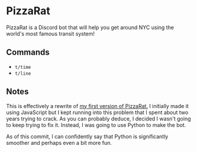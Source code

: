 # PizzaRat
PizzaRat is a Discord bot that will help you get around NYC using the world's most famous transit system!

## Commands
  * `t/time`
  * `t/line`

## Notes
This is effectively a rewrite of [my first version of PizzaRat.](https://github.com/aaronpagoada/pizza-rat.js) I initially made it using JavaScript but I kept running into this problem that I spent about two years trying to crack. As you can probably deduce, I decided I wasn't going to keep trying to fix it. Instead, I was going to use Python to make the bot.

As of this commit, I can confidently say that Python is significantly smoother and perhaps even a bit more fun.